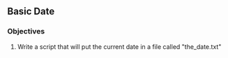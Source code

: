 ## Basic Date

### Objectives

1. Write a script that will put the current date in a file called "the_date.txt"
